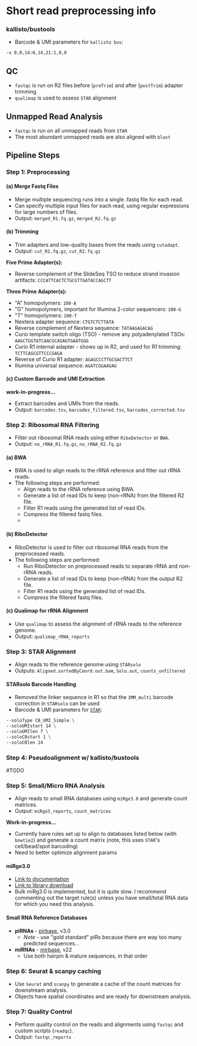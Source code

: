 # Short read preprocessing info



### kallisto/bustools
- Barcode & UMI parameters for `kallisto bus`:
```bash
-x 0,0,14:0,14,21:1,0,0
```


## QC
- `fastqc` is run on R2 files before (`preTrim`) and after (`postTrim`) adapter trimming
- `qualimap` is used to assess `STAR` alignment

## Unmapped Read Analysis
- `fastqc` is run on all unmapped reads from `STAR`
- The most abundant unmapped reads are also aligned with `blast`


## Pipeline Steps

### Step 1: Preprocessing
#### (a) Merge Fastq Files
- Merge multiple sequencing runs into a single .fastq file for each read.
- Can specify multiple input files for each read, using regular expressions for large numbers of files.
- Output: `merged_R1.fq.gz`, `merged_R2.fq.gz`

#### (b) Trimming
- Trim adapters and low-quality bases from the reads using `cutadapt`.
- Output: `cut_R1.fq.gz`, `cut_R2.fq.gz`

**Five Prime Adapter(s):**
- Reverse complement of the SlideSeq TSO to reduce strand invasion artifacts: `CCCATTCACTCTGCGTTGATACCAGCTT`

**Three Prime Adapter(s):**
- "A" homopolymers: `100-A`
- "G" homopolymers, important for Illumina 2-color sequencers: `100-G`
- "T" homopolymers: `100-T`
- Nextera adapter sequence: `CTGTCTCTTATA`
- Reverse complement of Nextera sequence: `TATAAGAGACAG`
- Curio template switch oligo (TSO) - remove any polyadenylated TSOs: `AAGCTGGTATCAACGCAGAGTGAATGGG`
- Curio R1 internal adapter - shows up in R2, and used for R1 trimming: `TCTTCAGCGTTCCCGAGA`
- Reverse of Curio R1 adapter: `AGAGCCCTTGCGACTTCT`
- Illumina universal sequence: `AGATCGGAAGAG`

#### (c) Custom Barcode and UMI Extraction
**work-in-progress...**
- Extract barcodes and UMIs from the reads.
- Output: `barcodes.tsv`, `barcodes_filtered.tsv`, `barcodes_corrected.tsv`

### Step 2: Ribosomal RNA Filtering
- Filter out ribosomal RNA reads using either `RiboDetector` or `BWA`.
- Output: `no_rRNA_R1.fq.gz`, `no_rRNA_R2.fq.gz`

#### (a) BWA
- BWA is used to align reads to the rRNA reference and filter out rRNA reads.
- The following steps are performed:
  - Align reads to the rRNA reference using BWA.
  - Generate a list of read IDs to keep (non-rRNA) from the filtered R2 file.
  - Filter R1 reads using the generated list of read IDs.
  - Compress the filtered fastq files.
  - 
#### (b) RiboDetector
- RiboDetector is used to filter out ribosomal RNA reads from the preprocessed reads.
- The following steps are performed:
  - Run RiboDetector on preprocessed reads to separate rRNA and non-rRNA reads.
  - Generate a list of read IDs to keep (non-rRNA) from the output R2 file.
  - Filter R1 reads using the generated list of read IDs.
  - Compress the filtered fastq files.


#### (c) Qualimap for rRNA Alignment
- Use `qualimap` to assess the alignment of rRNA reads to the reference genome.
- Output: `qualimap_rRNA_reports`

### Step 3: STAR Alignment
- Align reads to the reference genome using `STARsolo`
- Outputs: `Aligned.sortedByCoord.out.bam`, `Solo.out`, `counts_unfiltered`

#### STARsolo Barcode Handling
- Removed the linker sequence in R1 so that the `1MM_multi` barcode correction in `STARsolo` can be used
- Barcode & UMI parameters for [`STAR`](https://github.com/alexdobin/STAR/blob/master/docs/STARsolo.md):
```bash
--soloType CB_UMI_Simple \
--soloUMIstart 14 \
--soloUMIlen 7 \
--soloCBstart 1 \
--soloCBlen 14
```

### Step 4: Pseudoalignment w/ kallisto/bustools
#TODO


### Step 5: Small/Micro RNA Analysis
- Align reads to small RNA databases using `miRge3.0` and generate count matrices.
- Output: `miRge3_reports`, `count_matrices`

**Work-in-progress...**
- Currently have rules set up to align to databases listed below (with `bowtie2`) and generate a count matrix (note, this uses `STAR`'s cell/bead/spot barcoding)
- Need to better optimize alignment params

#### miRge3.0
- [Link to documentation](https://mirge3.readthedocs.io/en/latest/quick_start.html)
- [Link to library download](https://sourceforge.net/projects/mirge3/files/miRge3_Lib/)
- Bulk miRg3.0 is implemented, but it is quite slow. I recommend commenting out the target rule(s) unless you have small/total RNA data for which you need this analysis.

#### Small RNA Reference Databases
- **piRNAs** - [pirbase](http://bigdata.ibp.ac.cn/piRBase/), v3.0
  - *Note* - use "gold standard" piRs because there are way too many predicted sequences...
- **miRNAs** - [mirbase](https://mirbase.org/), v22
  - Use both hairpin & mature sequences, in that order


### Step 6: Seurat & scanpy caching
- Use `Seurat` and `scanpy` to generate a cache of the count matrices for downstream analysis.
- Objects have spatial coordinates and are ready for downstream analysis.


### Step 7: Quality Control 
- Perform quality control on the reads and alignments using `fastqc` and custom scripts (`readqc`).
- Output: `fastqc_reports`

